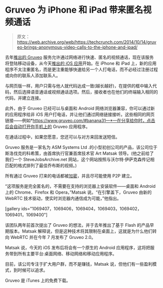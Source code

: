 # Gruveo 为 iPhone 和 iPad 带来匿名视频通话

> 原文：<https://web.archive.org/web/https://techcrunch.com/2014/10/14/gruveo-brings-anonymous-video-calls-to-the-iphone-and-ipad/>

去年[推出的 Gruveo](https://web.archive.org/web/20230304043246/http://lifehacker.com/gruveo-offers-super-fast-anonymous-video-calls-no-ins-711136764) 服务允许通过网络进行快速、匿名的视频通话，现在该服务将登陆移动设备，从今天[推出的 iOS 应用](https://web.archive.org/web/20230304043246/https://itunes.apple.com/us/app/gruveo-easy-video-calls/id911803832?ls=1&mt=8)开始。在 iPhone 和 iPad 上，新的应用程序不太注重匿名，而是更注重能够快速给另一个人打电话，而不必经过注册过程或向你的联系人添加联系人。

与网页版一样，用户只需与他人就代码达成一致(越长越好)，在提供的框中输入代码，然后选择语音通话或视频通话选项。然后，接收者也在他们的终端输入相同的代码，并建立连接。

此外，由于 Gruveo 已经可以与桌面和 Android 网络浏览器兼容，你可以通过新的应用程序给非 iOS 用户打电话，并让他们通过网络链接接听。这些相同的网页链接——例如*https://www.gruveo.com/#banana31—*—在分享给你时，点击后会自动打开你手机上的 Gruveo 应用程序。

在通话过程中，如果您愿意，您还可以与对方来回发送短信。

Gruveo 服务是一家名为 ASM Systems Ltd .的小型初创公司的产品，该公司位于斯洛伐克的科希策，由首席执行官兼首席技术官 Art Matsak 领导。(他之前给了我们一个 SteveJobsArchive.net 网站，这个网站按照与沃尔特·伊萨克森传记相匹配的格式排列了最佳乔布斯的视频。)

所有通过 Gruveo 打来的电话都被[加密](https://web.archive.org/web/20230304043246/https://www.gruveo.com/blog/gruveo-security-explained/)，并且尽可能使用 P2P 建立。

“这项服务是完全匿名的，不需要在支持的浏览器上安装软件——桌面和 Android 上的 Chrome、Firefox 和 Opera，”Matsak 说。“在引擎盖下，Gruveo 由新的 WebRTC 技术驱动，使实时浏览器内通信成为可能，”他指出。

[gallery ids="1069407，1069406，1069404，1069403，1069402，1069401，1069400"]

该团队两年前首次提出了 Gruveo 的想法，并于去年推出了基于 Flash 的产品早期版本。Matsak 解释说，但是这种技术将其限制在桌面上，这就是为什么他们转向 WebRTC 并在今年 7 月发布了 Gruveo 2.0。

Matsak 说，今天的 iOS 发布后将会有一个原生的 Android 应用程序，这将把服务带到所有主要平台:桌面网络、移动网络和移动应用程序。

目前，该公司专注于扩大用户群，而不是赚钱，Matsak 说，但他们有一些盈利模式，到时候可以追求。

Gruveo 是 iTunes 上的免费下载。